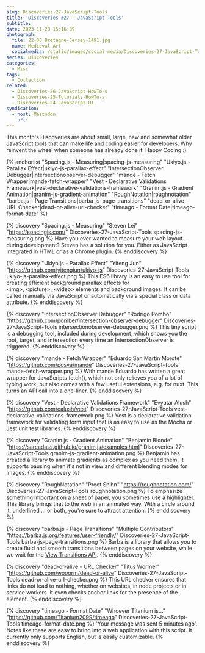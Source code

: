 ```yaml
---
slug: Discoveries-27-JavaScript-Tools
title: 'Discoveries #27 - JavaScript Tools'
subtitle:
date: 2023-11-20 15:16:39
photograph:
  file: 22-08 Bretagne-Jersey-1491.jpg
  name: Medieval Art
  socialmedia: /static/images/social-media/Discoveries-27-JavaScript-Tools.png
series: Discoveries
categories:
  - Misc
tags:
  - Collection
related:
  - Discoveries-26-JavaScript-HowTo-s
  - Discoveries-25-Tutorials-HowTo-s
  - Discoveries-24-JavaScript-UI
syndication:
  - host: Mastodon
    url: 
---
```


This month&#39;s Discoveries are about small, large, new and somewhat older JavaScript tools that can make life and coding easier for developers. Why reinvent the wheel when someone has already done it. Happy Coding :)

{% anchorlist 
  "Spacing.js - Measuring|spacing-js-measuring"
  "Ukiyo.js - Parallax Effect|ukiyo-js-parallax-effect"
  "IntersectionObserver Debugger|intersectionobserver-debugger"
  "mande - Fetch Wrapper|mande-fetch-wrapper"
  "Vest - Declarative Validations Framework|vest-declarative-validations-framework"
  "Granim.js - Gradient Animation|granim-js-gradient-animation"
  "RoughNotation|roughnotation"
  "barba.js - Page Transitions|barba-js-page-transitions"
  "dead-or-alive - URL Checker|dead-or-alive-url-checker"
  "timeago - Format Date|timeago-format-date"
%}

<!-- more -->

{% discovery "Spacing.js - Measuring" "Steven Lei" "https://spacingjs.com/" Discoveries-27-JavaScript-Tools spacing-js-measuring.png %}
Have you ever wanted to measure your web layout during development? Steven has a solution for you. Either as JavaScript integrated in HTML or as a Chrome plugin.
{% enddiscovery %}

{% discovery "Ukiyo.js - Parallax Effect" "Yiteng Jun" "https://github.com/yitengjun/ukiyo-js" Discoveries-27-JavaScript-Tools ukiyo-js-parallax-effect.png %}
This ES6 library is an easy to use tool for creating efficient background parallax effects for &lt;img&gt;, &lt;picture&gt;, &lt;video&gt; elements and background images. It can be called manually via JavaScript or automatically via a special class or data attribute.
{% enddiscovery %}

{% discovery "IntersectionObserver Debugger" "Rodrigo Pombo" "https://github.com/pomber/intersection-observer-debugger" Discoveries-27-JavaScript-Tools intersectionobserver-debugger.png %}
This tiny script is a debugging tool, included during development, which shows you the root, target, and intersection every time an IntersectionObserver is triggered.
{% enddiscovery %}

{% discovery "mande - Fetch Wrapper" "Eduardo San Martin Morote" "https://github.com/posva/mande" Discoveries-27-JavaScript-Tools mande-fetch-wrapper.png %}
With mande Eduardo has written a great wrapper for JavaScripts fetch(), which not only relieves you of a lot of typing work, but also comes with a few useful extensions, e.g. for nuxt. This turns an API call into a one-liner.
{% enddiscovery %}

{% discovery "Vest - Declarative Validations Framework" "Evyatar Alush" "https://github.com/ealush/vest" Discoveries-27-JavaScript-Tools vest-declarative-validations-framework.png %}
Vest is a declarative validation framework for validating form input that is as easy to use as the Mocha or Jest unit test libraries.
{% enddiscovery %}

{% discovery "Granim.js - Gradient Animation" "Benjamin Blonde" "https://sarcadass.github.io/granim.js/examples.html" Discoveries-27-JavaScript-Tools granim-js-gradient-animation.png %}
Benjamin has created a library to animate gradients as complex as you need them. It supports pausing when it&#39;s not in view and different blending modes for images.
{% enddiscovery %}

{% discovery "RoughNotation" "Preet Shihn" "https://roughnotation.com/" Discoveries-27-JavaScript-Tools roughnotation.png %}
To emphasize something important on a sheet of paper, you sometimes use a highlighter. This library brings that to the web in an animated way. With a circle around it, underlined ... or both, you&#39;re sure to attract attention.
{% enddiscovery %}

{% discovery "barba.js - Page Transitions" "Multiple Contributors" "https://barba.js.org/features/user-friendly/" Discoveries-27-JavaScript-Tools barba-js-page-transitions.png %}
Barba is a library that allows you to create fluid and smooth transitions between pages on your website, while we wait for the [View Transitions API](https://caniuse.com/?search=View+Transitions+API).
{% enddiscovery %}

{% discovery "dead-or-alive - URL Checker" "Titus Wormer" "https://github.com/wooorm/dead-or-alive" Discoveries-27-JavaScript-Tools dead-or-alive-url-checker.png %}
This URL checker ensures that links do not lead to nothing, whether on websites, in node projects or in service workers. It even checks anchor links for the presence of the element.
{% enddiscovery %}

{% discovery "timeago - Format Date" "Whoever Titanium is..." "https://github.com/Titanium2099/timeago" Discoveries-27-JavaScript-Tools timeago-format-date.png %}
&#39;Your message was sent 5 minutes ago&#39;. Notes like these are easy to bring into a web application with this script. It currently only supports English, but is easily customizable.
{% enddiscovery %}
